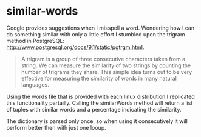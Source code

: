 similar-words
=============

Google provides suggestions when I misspell a word. Wondering how I can do something similar with
only a little effort I stumbled upon the trigram method in PostgreSQL: http://www.postgresql.org/docs/9.1/static/pgtrgm.html.

>A trigram is a group of three consecutive characters taken from a string. 
>We can measure the similarity of two strings by counting the number of trigrams they share. 
>This simple idea turns out to be very effective for measuring the similarity of words in many natural languages.

Using the words file that is provided with each linux distribution I replicated this functionality partailly.
Calling the similarWords method will return a list of tuples with similar words and a percentage indicating
the similarity. 

The dictionary is parsed only once, so when using it consecutively it will perform better then with just one looup.